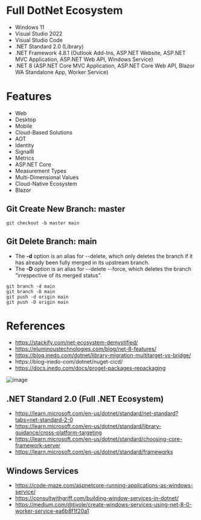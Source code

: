 # Full DotNet Ecosystem
+ Windows 11
+ Visual Studio 2022
+ Visual Studio Code
+ .NET Standard 2.0 (Library)
+ .NET Framework 4.8.1 (Outlook Add-Ins, ASP.NET Website, ASP.NET MVC Application, ASP.NET Web API, Windows Service)
+ .NET 8 (ASP.NET Core MVC Application, ASP.NET Core Web API, Blazor WA Standalone App, Worker Service)

# Features
+ Web
+ Desktop
+ Mobile
+ Cloud-Based Solutions
+ AOT
+ Identity
+ SignalR
+ Metrics
+ ASP.NET Core
+ Measurement Types
+ Multi-Dimensional Values
+ Cloud-Native Ecosystem
+ Blazor

## Git Create New Branch: master
```
git checkout -b master main
```

## Git Delete Branch: main
+ The **-d** option is an alias for --delete, which only deletes the branch if it has already been fully merged in its upstream branch.
+ The **-D** option is an alias for --delete --force, which deletes the branch "irrespective of its merged status".

```
git branch -d main
git branch -D main
git push -d origin main
git push -D origin main
```
# References
+ https://stackify.com/net-ecosystem-demystified/
+ https://eluminoustechnologies.com/blog/net-8-features/
+ https://blog.inedo.com/dotnet/library-migration-multitarget-vs-bridge/
+ https://blog-inedo-com/dotnet/nuget-cicd/
+ https://docs.inedo.com/docs/proget-packages-repackaging

![image](https://github.com/gtechsltn/Full-DotNet-Ecosystem/assets/87538251/bacc0701-32b9-475c-a29c-cd595357be33)

## .NET Standard 2.0 (Full .NET Ecosystem)
+ https://learn.microsoft.com/en-us/dotnet/standard/net-standard?tabs=net-standard-2-0
+ https://learn.microsoft.com/en-us/dotnet/standard/library-guidance/cross-platform-targeting
+ https://learn.microsoft.com/en-us/dotnet/standard/choosing-core-framework-server
+ https://learn.microsoft.com/en-us/dotnet/standard/frameworks

## Windows Services
+ https://code-maze.com/aspnetcore-running-applications-as-windows-service/
+ https://consultwithgriff.com/building-window-services-in-dotnet/
+ https://medium.com/@tivole/create-windows-services-using-net-8-0-worker-service-ea6b8f1f20a1

